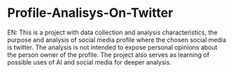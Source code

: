 # Profile-Analisys-On-Twitter
EN: This is a project with data collection and analysis characteristics, the purpose and analysis of social media profile where the chosen social media is twitter. The analysis is not intended to expose personal opinions about the person owner of the profile. The project also serves as learning of possible uses of AI and social media for deeper analysis.
